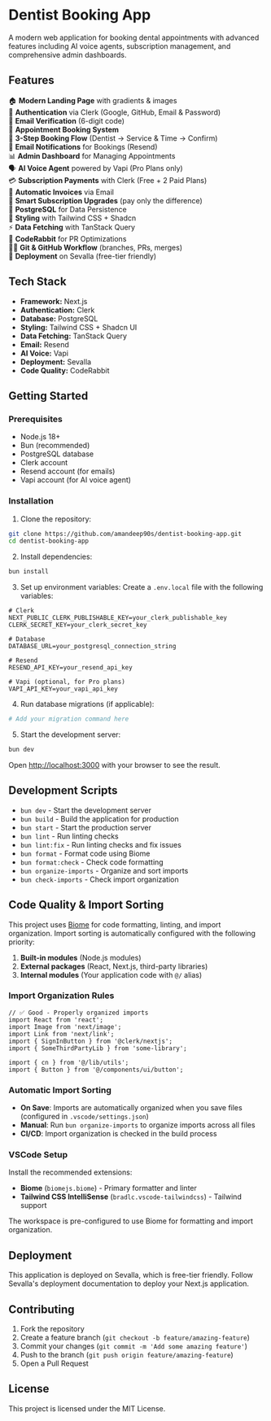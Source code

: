 # Dentist Booking App

A modern web application for booking dental appointments with advanced features including AI voice agents, subscription management, and comprehensive admin dashboards.

## Features

🏠 **Modern Landing Page** with gradients & images  
🔐 **Authentication** via Clerk (Google, GitHub, Email & Password)  
🔑 **Email Verification** (6-digit code)  
📅 **Appointment Booking System**  
🦷 **3-Step Booking Flow** (Dentist → Service & Time → Confirm)  
📩 **Email Notifications** for Bookings (Resend)  
📊 **Admin Dashboard** for Managing Appointments  
🗣️ **AI Voice Agent** powered by Vapi (Pro Plans only)  
💳 **Subscription Payments** with Clerk (Free + 2 Paid Plans)  
🧾 **Automatic Invoices** via Email  
💸 **Smart Subscription Upgrades** (pay only the difference)  
📂 **PostgreSQL** for Data Persistence  
🎨 **Styling** with Tailwind CSS + Shadcn  
⚡ **Data Fetching** with TanStack Query  
🤖 **CodeRabbit** for PR Optimizations  
🧑‍💻 **Git & GitHub Workflow** (branches, PRs, merges)  
🚀 **Deployment** on Sevalla (free-tier friendly)

## Tech Stack

- **Framework:** Next.js
- **Authentication:** Clerk
- **Database:** PostgreSQL
- **Styling:** Tailwind CSS + Shadcn UI
- **Data Fetching:** TanStack Query
- **Email:** Resend
- **AI Voice:** Vapi
- **Deployment:** Sevalla
- **Code Quality:** CodeRabbit

## Getting Started

### Prerequisites

- Node.js 18+
- Bun (recommended)
- PostgreSQL database
- Clerk account
- Resend account (for emails)
- Vapi account (for AI voice agent)

### Installation

1. Clone the repository:

```bash
git clone https://github.com/amandeep90s/dentist-booking-app.git
cd dentist-booking-app
```

2. Install dependencies:

```bash
bun install
```

3. Set up environment variables:
   Create a `.env.local` file with the following variables:

```env
# Clerk
NEXT_PUBLIC_CLERK_PUBLISHABLE_KEY=your_clerk_publishable_key
CLERK_SECRET_KEY=your_clerk_secret_key

# Database
DATABASE_URL=your_postgresql_connection_string

# Resend
RESEND_API_KEY=your_resend_api_key

# Vapi (optional, for Pro plans)
VAPI_API_KEY=your_vapi_api_key
```

4. Run database migrations (if applicable):

```bash
# Add your migration command here
```

5. Start the development server:

```bash
bun dev
```

Open [http://localhost:3000](http://localhost:3000) with your browser to see the result.

## Development Scripts

- `bun dev` - Start the development server
- `bun build` - Build the application for production
- `bun start` - Start the production server
- `bun lint` - Run linting checks
- `bun lint:fix` - Run linting checks and fix issues
- `bun format` - Format code using Biome
- `bun format:check` - Check code formatting
- `bun organize-imports` - Organize and sort imports
- `bun check-imports` - Check import organization

## Code Quality & Import Sorting

This project uses [Biome](https://biomejs.dev/) for code formatting, linting, and import organization. Import sorting is automatically configured with the following priority:

1. **Built-in modules** (Node.js modules)
2. **External packages** (React, Next.js, third-party libraries)
3. **Internal modules** (Your application code with `@/` alias)

### Import Organization Rules

```tsx
// ✅ Good - Properly organized imports
import React from 'react';
import Image from 'next/image';
import Link from 'next/link';
import { SignInButton } from '@clerk/nextjs';
import { SomeThirdPartyLib } from 'some-library';

import { cn } from '@/lib/utils';
import { Button } from '@/components/ui/button';
```

### Automatic Import Sorting

- **On Save**: Imports are automatically organized when you save files (configured in `.vscode/settings.json`)
- **Manual**: Run `bun organize-imports` to organize imports across all files
- **CI/CD**: Import organization is checked in the build process

### VSCode Setup

Install the recommended extensions:

- **Biome** (`biomejs.biome`) - Primary formatter and linter
- **Tailwind CSS IntelliSense** (`bradlc.vscode-tailwindcss`) - Tailwind support

The workspace is pre-configured to use Biome for formatting and import organization.

## Deployment

This application is deployed on Sevalla, which is free-tier friendly. Follow Sevalla's deployment documentation to deploy your Next.js application.

## Contributing

1. Fork the repository
2. Create a feature branch (`git checkout -b feature/amazing-feature`)
3. Commit your changes (`git commit -m 'Add some amazing feature'`)
4. Push to the branch (`git push origin feature/amazing-feature`)
5. Open a Pull Request

## License

This project is licensed under the MIT License.
